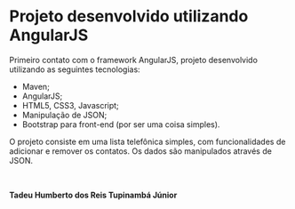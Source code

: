 # Projeto desenvolvido utilizando AngularJS

Primeiro contato com o framework AngularJS, projeto desenvolvido utilizando as seguintes tecnologias:
- Maven;
- AngularJS;
- HTML5, CSS3, Javascript;
- Manipulação de JSON;
- Bootstrap para front-end (por ser uma coisa simples).

O projeto consiste em uma lista telefônica simples, com funcionalidades de adicionar e remover os contatos. Os dados são manipulados através de JSON.

<br>

**Tadeu Humberto dos Reis Tupinambá Júnior**

